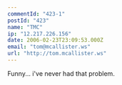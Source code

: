 ```yaml
---
commentId: "423-1"
postId: "423"
name: "TMC"
ip: "12.217.226.156"
date: 2006-02-23T23:09:53.000Z
email: "tom@mcallister.ws"
url: "http://tom.mcallister.ws"
---
```

<p>Funny... i've never had that problem.</p>